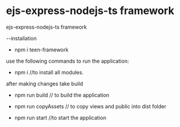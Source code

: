 # ejs-express-nodejs-ts framework
ejs-express-nodejs-ts framework

--installation 
- npm i teen-framework

use the following commands to run the application:

- npm i                     //to install all modules.

after making changes take build
- npm run build            // to build the application

- npm run copyAssets      // to copy views and public into dist folder

- npm run start             //to start the application
